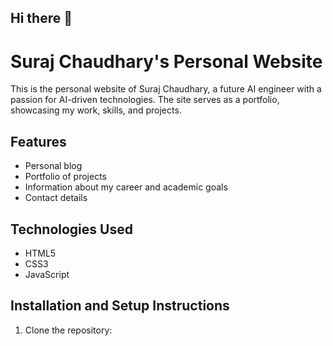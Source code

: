 ## Hi there 👋
# Suraj Chaudhary's Personal Website

This is the personal website of Suraj Chaudhary, a future AI engineer with a passion for AI-driven technologies. The site serves as a portfolio, showcasing my work, skills, and projects.

## Features

- Personal blog
- Portfolio of projects
- Information about my career and academic goals
- Contact details

## Technologies Used

- HTML5
- CSS3
- JavaScript

## Installation and Setup Instructions

1. Clone the repository:

<!--
**cubeflow21/Cubeflow21** is a ✨ _special_ ✨ repository because its `README.md` (this file) appears on your GitHub profile.

Here are some ideas to get you started:

- 🔭 I’m currently working on ...
- 🌱 I’m currently learning ...
- 👯 I’m looking to collaborate on ...
- 🤔 I’m looking for help with ...
- 💬 Ask me about ...
- 📫 How to reach me: ...
- 😄 Pronouns: ...
- ⚡ Fun fact: ...
-->
